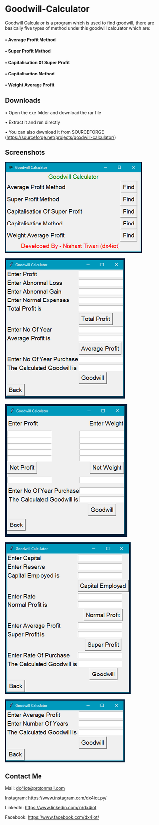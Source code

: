 # Goodwill-Calculator

Goodwill Calculator is a program which is used to find goodwill, there are basically five types of method under this goodwill calculator which are: 

#### • Average Profit Method
#### • Super Profit Method
#### • Capitalisation Of Super Profit
#### • Capitalisation Method
#### • Weight Average Profit

## Downloads

• Open the exe folder and download the rar file 

• Extract it and run directly

• You can also download it from SOURCEFORGE (https://sourceforge.net/projects/goodwill-calculator/)

## Screenshots
![](screenshots/gwill-image-1.PNG)

![](screenshots/gwill-image-2.PNG)

![](screenshots/gwill-image-3.PNG)

![](screenshots/gwill-image-4.PNG)

![](screenshots/gwill-image-5.PNG)

## Contact Me

  Mail: dx4iot@protonmail.com

  Instagram: https://www.instagram.com/dx4iot.py/

  LinkedIn: https://www.linkedin.com/in/dx4iot

  Facebook: https://www.facebook.com/dx4iot/

